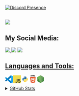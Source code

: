 [![Discord Presence](https://lanyard-profile-readme.vercel.app/api/852661031825047632
                            )](https://discord.com/users/852661031825047632)   
                            <br />  

![](https://komarev.com/ghpvc/?username=Wiara&label=PROFILE+VIEWS&color=dc143c)

## My Social Media:

<p align="left">
<a href="https://discord.com/users/690972911367880754" target"blank_"><img src="https://img.shields.io/badge/Discord%20-7289DA.svg?&style=for-the-badge&logo=discord&logoColor=white">
 <a href="https://www.instagram.com/wiara.x" target"blank_"><img src="https://img.shields.io/badge/INSTAGRAM%20-DC3175.svg?&style=for-the-badge&logo=instagram&logoColor=white"></a>
<a href="https://github.com/Wiara" target"blank_"><img src="https://img.shields.io/badge/GitHub%20-191717.svg?&style=for-the-badge&logo=github&logoColor=white">
  
<br />



## Languages and Tools:

<img align="left" alt="Visual Studio Code" width="26px" src="https://raw.githubusercontent.com/github/explore/80688e429a7d4ef2fca1e82350fe8e3517d3494d/topics/visual-studio-code/visual-studio-code.png"/>
<img align="left" alt="JavaScript" width="26px" src="https://raw.githubusercontent.com/github/explore/80688e429a7d4ef2fca1e82350fe8e3517d3494d/topics/javascript/javascript.png" />
<img align="left" alt="Python" width="26px" src="https://raw.githubusercontent.com/github/explore/80688e429a7d4ef2fca1e82350fe8e3517d3494d/topics/python/python.png" />
<img align="left"  src="https://raw.githubusercontent.com/github/explore/80688e429a7d4ef2fca1e82350fe8e3517d3494d/topics/html/html.png" width="25" height="25" />
<img align="left" src="https://raw.githubusercontent.com/github/explore/80688e429a7d4ef2fca1e82350fe8e3517d3494d/topics/nodejs/nodejs.png" width="25" height="25" />


<br />
<br />

<details>
  <summary>GitHub Stats</summary>
<img src="https://github-readme-stats.vercel.app/api?username=Wiara&count_private=true&show_icons=true&theme=dark&hide_border=true" width="%100" height="150px" alt="stats" />
</details>

